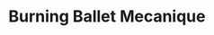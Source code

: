 ---
layout: display
title:  "Burning Ballet Mecanique"
year: 2018
categories: projects
image: burning-ballet-mecanique/2018-AFJ-ballet-mecanique-training.png
width: 450

items:
- image: burning-ballet-mecanique/display/bottles_sm.gif
  width: 300
- image: burning-ballet-mecanique/display/head_rotating_sm.gif
  width: 300
- image: burning-ballet-mecanique/display/legs_zero_sm.gif
  width: 300
- image: burning-ballet-mecanique/display/b-mecanique_epoch=0234_seedA=788_imsize=1_batchSize=72.gif
- image: burning-ballet-mecanique/display/sisyphus_sm.gif
  width: 300
- image: burning-ballet-mecanique/display/swing_sm.gif
  width: 300
- image: burning-ballet-mecanique/display/text_reverse_sm.gif
  width: 300
- image: burning-ballet-mecanique/display/b-mecanique_epoch=0154_seedA=4875_imsize=3_batchSize=72.gif
- image: burning-ballet-mecanique/display/b-mecanique_epoch=0156_seedA=25680_imsize=3_batchSize=72.gif
- image: burning-ballet-mecanique/display/b-mecanique_epoch=0169_seedA=4702_imsize=1_batchSize=72.gif
- image: burning-ballet-mecanique/display/b-mecanique_epoch=0169_seedA=10944_imsize=1_batchSize=72.gif
- image: burning-ballet-mecanique/display/b-mecanique_epoch=0187_seedA=14010_imsize=2_batchSize=72.gif
- image: burning-ballet-mecanique/display/b-mecanique_epoch=0187_seedA=17498_imsize=1_batchSize=72.gif
- image: burning-ballet-mecanique/display/b-mecanique_epoch=0198_seedA=2492_imsize=2_batchSize=72.gif
- image: burning-ballet-mecanique/display/b-mecanique_epoch=0212_seedA=6611_imsize=10_batchSize=72_sm.gif
  width: 416
- image: burning-ballet-mecanique/display/b-mecanique_epoch=0219_seedA=6916_imsize=20_batchSize=72_sm.gif
  width: 736
---